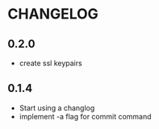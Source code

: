 # CHANGELOG

## 0.2.0

- create ssl keypairs

## 0.1.4

- Start using a changlog
- implement -a flag for commit command
